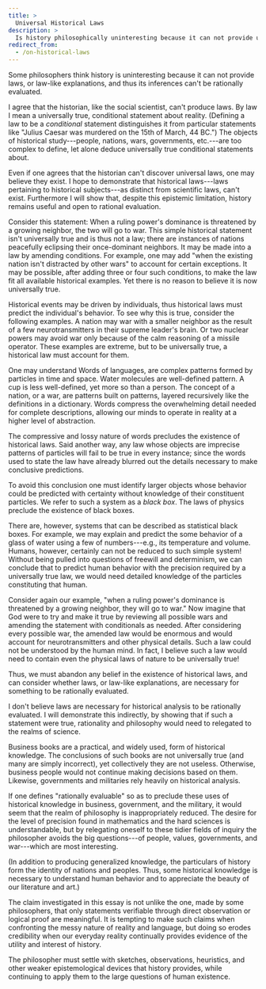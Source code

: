 ```yaml
---
title: >
  Universal Historical Laws
description: >
  Is history philosophically uninteresting because it can not provide universal laws?
redirect_from:
  - /on-historical-laws
---
```


Some philosophers think history is uninteresting because it can not provide laws, or law-like explanations, and thus its inferences can't be rationally evaluated.

I agree that the historian, like the social scientist, can't produce laws. By law I mean a universally true, conditional statement about reality. (Defining a law to be a _conditional_ statement distinguishes it from particular statements like "Julius Caesar was murdered on the 15th of March, 44 BC.") The objects of historical study---people, nations, wars, governments, etc.---are too complex to define, let alone deduce universally true conditional statements about.

Even if one agrees that the historian can't discover universal laws, one may believe they exist. I hope to demonstrate that historical laws---laws pertaining to historical subjects---as distinct from scientific laws, can't exist. Furthermore I will show that, despite this epistemic limitation, history remains useful and open to rational evaluation.

Consider this statement: When a ruling power's dominance is threatened by a growing neighbor, the two will go to war. This simple historical statement isn't universally true and is thus not a law; there are instances of nations peacefully eclipsing their once-dominant neighbors. It may be made into a law by amending conditions. For example, one may add "when the existing nation isn't distracted by other wars" to account for certain exceptions. It may be possible, after adding three or four such conditions, to make the law fit all available historical examples. Yet there is no reason to believe it is now universally true.

Historical events may be driven by individuals, thus historical laws must predict the individual's behavior.  To see why this is true, consider the following examples. A nation may war with a smaller neighbor as the result of a few neurotransmitters in their supreme leader's brain. Or two nuclear powers may avoid war only because of the calm reasoning of a missile operator. These examples are extreme, but to be universally true, a historical law must account for them.

One may understand Words of languages, are complex patterns formed by particles in time and space. Water molecules are well-defined pattern. A cup is less well-defined, yet more so than a person. The concept of a nation, or a war, are patterns built on patterns, layered recursively like the definitions in a dictionary. Words compress the overwhelming detail needed for complete descriptions, allowing our minds to operate in reality at a higher level of abstraction.

The compressive and lossy nature of words precludes the existence of historical laws. Said another way, any law whose objects are imprecise patterns of particles will fail to be true in every instance; since the words used to state the law have already blurred out the details necessary to make conclusive predictions.

To avoid this conclusion one must identify larger objects whose behavior could be predicted with certainty without knowledge of their constituent particles. We refer to such a system as a _black box_. The laws of physics preclude the existence of black boxes.

There are, however, systems that can be described as statistical black boxes. For example, we may explain and predict the some behavior of a glass of water using a few of numbers---e.g., its temperature and volume. Humans, however, certainly can not be reduced to such simple system! Without being pulled into questions of freewill and determinism, we can conclude that to predict human behavior with the precision required by a universally true law, we would need detailed knowledge of the particles constituting that human.

Consider again our example, "when a ruling power's dominance is threatened by a growing neighbor, they will go to war." Now imagine that God were to try and make it true by reviewing all possible wars and amending the statement with conditionals as needed. After considering every possible war, the amended law would be enormous and would account for neurotransmitters and other physical details. Such a law could not be understood by the human mind. In fact, I believe such a law would need to contain even the physical laws of nature to be universally true! 

Thus, we must abandon any belief in the existence of historical laws, and can consider whether laws, or law-like explanations, are necessary for something to be rationally evaluated.

I don't believe laws are necessary for historical analysis to be rationally evaluated. I will demonstrate this indirectly, by showing that if such a statement were true, rationality and philosophy would need to relegated to the realms of science.

Business books are a practical, and widely used, form of historical knowledge.  The conclusions of such books are not universally true (and many are simply incorrect), yet collectively they are not useless. Otherwise, business people would not continue making decisions based on them. Likewise, governments and militaries rely heavily on historical analysis.

If one defines "rationally evaluable" so as to preclude these uses of historical knowledge in business, government, and the military, it would seem that the realm of philosophy is inappropriately reduced. The desire for the level of precision found in mathematics and the hard sciences is understandable, but by relegating oneself to these tidier fields of inquiry the philosopher avoids the big questions---of people, values, governments, and war---which are most interesting.

(In addition to producing generalized knowledge, the particulars of history form the identity of nations and peoples. Thus, some historical knowledge is necessary to understand human behavior and to appreciate the beauty of our literature and art.)

The claim investigated in this essay is not unlike the one, made by some philosophers, that only statements verifiable through direct observation or logical proof are meaningful. It is tempting to make such claims when confronting the messy nature of reality and language, but doing so erodes credibility when our everyday reality continually provides evidence of the utility and interest of history.

The philosopher must settle with sketches, observations, heuristics, and other weaker epistemological devices that history provides, while continuing to apply them to the large questions of human existence.
